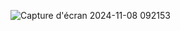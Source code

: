 ![Capture d'écran 2024-11-08 092153](https://gist.github.com/user-attachments/assets/db92f836-8a37-4a4b-80a7-afa46c68c66c)
